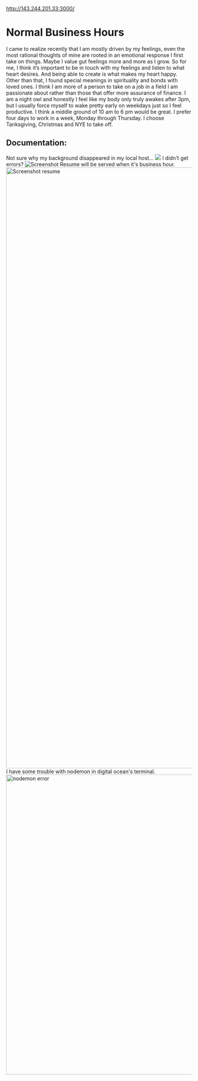 http://143.244.201.33:3000/

# Normal Business Hours
I came to realize recently that I am mostly driven by my feelings, even the most rational thoughts of mine are rooted in an emotional response I first take on things. Maybe I value gut feelings more and more as I grow. So for me, I think it’s important to be in touch with my feelings and listen to what heart desires. And being able to create is what makes my heart happy. Other than that, I found special meanings in spirituality and bonds with loved ones. 
I think I am more of a person to take on a job in a field I am passionate about rather than those that offer more assurance of finance. I am a night owl and honestly I feel like my body only truly awakes after 3pm, but I usually force myself to wake pretty early on weekdays just so I feel productive. I think a middle ground of 10 am to 6 pm would be great. I prefer four days to work in a week, Monday through Thursday. I choose Tanksgiving, Christmas and NYE to take off.


## Documentation: 
Not sure why my background disappeared in my local host...
<img src="https://github.com/pluzinc/normal-business-hours/assets/132268195/5b22c681-3c4c-41cf-bb1b-124ac784c8c9" />
I didn't get errors?
![Screenshot ](https://github.com/pluzinc/normal-business-hours/assets/132268195/4fb51483-fe21-4b9e-8a1c-0cdebe599474)
Resume will be served when it's business hour.
<img width="1624" alt="Screenshot resume" src="https://github.com/pluzinc/normal-business-hours/assets/132268195/03009df5-5fed-4e68-a8d0-bc582acb9eba">
I have some trouble with nodemon in digital ocean's terminal.
<img width="811" alt="nodemon error" src="https://github.com/pluzinc/normal-business-hours/assets/132268195/9b480c04-0f82-4fd9-8596-3ae634fe9533">
